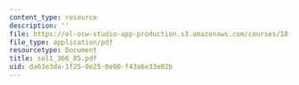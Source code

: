 ```yaml
---
content_type: resource
description: ''
file: https://ol-ocw-studio-app-production.s3.amazonaws.com/courses/18-366-random-walks-and-diffusion-fall-2006/da63e3da1f250e250e80f43a6e33e02b_sol1_366_05.pdf
file_type: application/pdf
resourcetype: Document
title: sol1_366_05.pdf
uid: da63e3da-1f25-0e25-0e80-f43a6e33e02b
---
```

